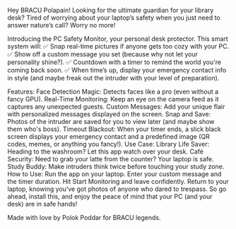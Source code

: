 Hey BRACU Polapain!
Looking for the ultimate guardian for your library desk? Tired of worrying about your laptop’s safety when you just need to answer nature’s call? Worry no more!

Introducing the PC Safety Monitor, your personal desk protector. This smart system will:
✅ Snap real-time pictures if anyone gets too cozy with your PC.
✅ Show off a custom message you set (because why not let your personality shine?).
✅ Countdown with a timer to remind the world you're coming back soon.
✅ When time’s up, display your emergency contact info in style (and maybe freak out the intruder with your level of preparation).

Features:
Face Detection Magic: Detects faces like a pro (even without a fancy GPU).
Real-Time Monitoring: Keep an eye on the camera feed as it captures any unexpected guests.
Custom Messages: Add your unique flair with personalized messages displayed on the screen.
Snap and Save: Photos of the intruder are saved for you to view later (and maybe show them who's boss).
Timeout Blackout: When your timer ends, a slick black screen displays your emergency contact and a predefined image (QR codes, memes, or anything you fancy!).
Use Case:
Library Life Saver: Heading to the washroom? Let this app watch over your desk.
Café Security: Need to grab your latte from the counter? Your laptop is safe.
Study Buddy: Make intruders think twice before touching your study zone.
How to Use:
Run the app on your laptop.
Enter your custom message and the timer duration.
Hit Start Monitoring and leave confidently.
Return to your laptop, knowing you’ve got photos of anyone who dared to trespass.
So go ahead, install this, and enjoy the peace of mind that your PC (and your desk) are in safe hands!

Made with love by Polok Poddar for BRACU legends.
